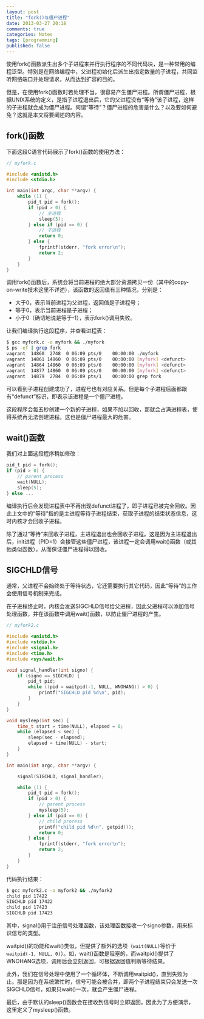```yaml
---
layout: post
title: "fork()与僵尸进程"
date: 2013-03-27 20:18
comments: true
categories: Notes
tags: [programming]
published: false
---
```


使用fork()函数派生出多个子进程来并行执行程序的不同代码块，是一种常用的编程泛型。特别是在网络编程中，父进程初始化后派生出指定数量的子进程，共同监听网络端口并处理请求，从而达到扩容的目的。

但是，在使用fork()函数时若处理不当，很容易产生僵尸进程。所谓僵尸进程，根据UNIX系统的定义，是指子进程退出后，它的父进程没有“等待”该子进程，这样的子进程就会成为僵尸进程。何谓“等待”？僵尸进程的危害是什么？以及要如何避免？这就是本文将要阐述的内容。

fork()函数
----------

下面这段C语言代码展示了fork()函数的使用方法：

```c
// myfork.c

#include <unistd.h>
#include <stdio.h>

int main(int argc, char **argv) {
    while (1) {
        pid_t pid = fork();
        if (pid > 0) {
            // 主进程
            sleep(5);
        } else if (pid == 0) {
            // 子进程
            return 0;
        } else {
            fprintf(stderr, "fork error\n");
            return 2;
        }
    }
}
```

调用fork()函数后，系统会将当前进程的绝大部分资源拷贝一份（其中的copy-on-write技术这里不详述），该函数的返回值有三种情况，分别是：

* 大于0，表示当前进程为父进程，返回值是子进程号；
* 等于0，表示当前进程是子进程；
* 小于0（确切地说是等于-1），表示fork()调用失败。

让我们编译执行这段程序，并查看进程表：

```bash
$ gcc myfork.c -o myfork && ./myfork
$ ps -ef | grep fork
vagrant  14860  2748  0 06:09 pts/0    00:00:00 ./myfork
vagrant  14861 14860  0 06:09 pts/0    00:00:00 [myfork] <defunct>
vagrant  14864 14860  0 06:09 pts/0    00:00:00 [myfork] <defunct>
vagrant  14877 14860  0 06:09 pts/0    00:00:00 [myfork] <defunct>
vagrant  14879  2784  0 06:09 pts/1    00:00:00 grep fork
```

可以看到子进程创建成功了，进程号也有对应关系。但是每个子进程后面都跟有“defunct”标识，即表示该进程是一个僵尸进程。

这段程序会每五秒创建一个新的子进程，如果不加以回收，那就会占满进程表，使得系统再无法创建进程。这也是僵尸进程最大的危害。

wait()函数
----------

我们对上面这段程序稍加修改：

```c
pid_t pid = fork();
if (pid > 0) {
    // parent process
    wait(NULL);
    sleep(5);
} else ...
```

编译执行后会发现进程表中不再出现defunct进程了，即子进程已被完全回收。因此上文中的“等待”指的是主进程等待子进程结束，获取子进程的结束状态信息，这时内核才会回收子进程。

除了通过“等待”来回收子进程，主进程退出也会回收子进程。这是因为主进程退出后，init进程（PID=1）会接管这些僵尸进程，该进程一定会调用wait()函数（或其他类似函数），从而保证僵尸进程得以回收。

SIGCHLD信号
-----------

通常，父进程不会始终处于等待状态，它还需要执行其它代码，因此“等待”的工作会使用信号机制来完成。

在子进程终止时，内核会发送SIGCHLD信号给父进程，因此父进程可以添加信号处理函数，并在该函数中调用wait()函数，以防止僵尸进程的产生。

```c
// myfork2.c

#include <unistd.h>
#include <stdio.h>
#include <signal.h>
#include <time.h>
#include <sys/wait.h>

void signal_handler(int signo) {
    if (signo == SIGCHLD) {
        pid_t pid;
        while ((pid = waitpid(-1, NULL, WNOHANG)) > 0) {
            printf("SIGCHLD pid %d\n", pid);
        }
    }
}

void mysleep(int sec) {
    time_t start = time(NULL), elapsed = 0;
    while (elapsed < sec) {
        sleep(sec - elapsed);
        elapsed = time(NULL) - start;
    }
}

int main(int argc, char **argv) {

    signal(SIGCHLD, signal_handler);

    while (1) {
        pid_t pid = fork();
        if (pid > 0) {
            // parent process
            mysleep(5);
        } else if (pid == 0) {
            // child process
            printf("child pid %d\n", getpid());
            return 0;
        } else {
            fprintf(stderr, "fork error\n");
            return 2;
        }
    }
}
```

代码执行结果：

```bash
$ gcc myfork2.c -o myfork2 && ./myfork2
child pid 17422
SIGCHLD pid 17422
child pid 17423
SIGCHLD pid 17423
```

其中，signal()用于注册信号处理函数，该处理函数接收一个signo参数，用来标识信号的类型。

waitpid()的功能和wait()类似，但提供了额外的选项（`wait(NULL)`等价于`waitpid(-1, NULL, 0)`）。如，wait()函数是阻塞的，而waitpid()提供了WNOHANG选项，调用后会立刻返回，可根据返回值判断等待结果。

此外，我们在信号处理中使用了一个循环体，不断调用waitpid()，直到失败为止。那是因为在系统繁忙时，信号可能会被合并，即两个子进程结束只会发送一次SIGCHLD信号，如果只wait()一次，就会产生僵尸进程。

最后，由于默认的sleep()函数会在接收到信号时立即返回，因此为了方便演示，这里定义了mysleep()函数。

